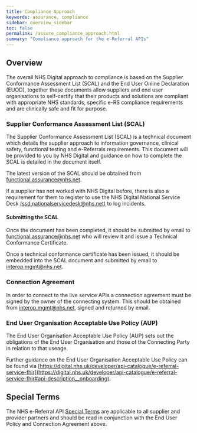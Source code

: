 ```yaml
---
title: Compliance Approach
keywords: assurance, compliance
sidebar: overview_sidebar
toc: false
permalink: /assure_compliance_approach.html
summary: "Compliance approach for the e-Referral APIs"
---
```


## Overview

The overall NHS Digital approach to compliance is based on the Supplier Conformance Assessment List (SCAL) and the End User Online Declaration (EUOD), together these documents allow suppliers and end user organisations to self-certify that their products and solutions are compliant with appropriate NHS standards, specific e-RS compliance requirements and are clinically safe and fit for purpose.

### Supplier Conformance Assessment List (SCAL)  

The Supplier Conformance Assessment List (SCAL) is a technical document which details the supplier approach to information governance, clinical safety, functional testing and e-Referrals requirements. This document will be provided to you by NHS Digital and guidance on how to complete the SCAL is detailed in the document itself.

The latest version of the SCAL should be obtained from [functional.assurance@nhs.net](mailto:functional.assurance@nhs.net).

If a supplier has not worked with NHS Digital before, there is also a requirement for them to register to use the NHS Digital National Service Desk [(ssd.nationalservicedesk@nhs.net)](mailto:ssd.nationalservicedesk@nhs.net) to log incidents.

#### Submitting the SCAL
Once the document has been completed, it should be submitted by email to [functional.assurance@nhs.net](mailto:functional.assurance@nhs.net) who will review it and issue a Technical Conformance Certificate.

Once a technical conformance certificate has been issued, it should be embedded into the SCAL document and submitted by email to [interop.mgmt@nhs.net](mailto:interop.mgmt@nhs.net).  

### Connection Agreement
In order to connect to the live service APIs a connection agreement must be signed by the owner of the connecting system. This should be obtained from [interop.mgmt@nhs.net](mailto:interop.mgmt@nhs.net), signed and returned by email.  

### End User Organisation Acceptable Use Policy (AUP)
The End User Organisation Acceptable Use Policy (AUP) sets out the obligations of the End User Organisation and those of the Connecting Party in relation to that useage.

Further guidance on the End User Organisation Acceptable Use Policy can be found via [https://digital.nhs.uk/developer/api-catalogue/e-referral-service-fhir](https://digital.nhs.uk/developer/api-catalogue/e-referral-service-fhir#api-description__onboarding).

## Special Terms

The NHS e-Referral API [Special Terms](assure_special_terms.html) are applicable to all supplier and provider partners and should be read in conjunction with the End User Policy and Connection Agreement above.  
